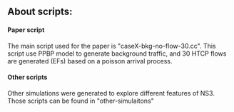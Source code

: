 ## About scripts:

#### Paper script
The main script used for the paper is "caseX-bkg-no-flow-30.cc".
This script use PPBP model to generate background traffic, and 30 HTCP flows are generated (EFs) based on a poisson arrival process.

#### Other scripts
Other simulations were generated to explore different features of NS3.
Those scripts can be found in "other-simulaitons"
